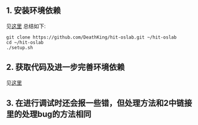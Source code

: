 ## 1. 安装环境依赖
见[这里](https://github.com/DeathKing/hit-oslab)
总结如下:
```shell
git clone https://github.com/DeathKing/hit-oslab.git ~/hit-oslab
cd ~/hit-oslab
./setup.sh
```

## 2. 获取代码及进一步完善环境依赖
见[这里](https://blog.csdn.net/qq_40758751/article/details/88707214)

## 3. 在进行调试时还会报一些错，但处理方法和2中链接里的处理bug的方法相同